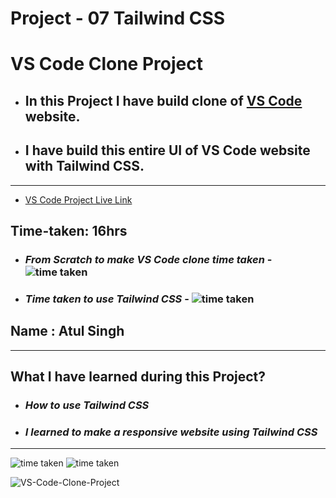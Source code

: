 # Project - 07 Tailwind CSS

# VS Code Clone Project

- ## In this Project I have build clone of [VS Code](https://fsjs2-27th-nov-project-07-tailwind.netlify.app/) website.

- ## I have build this entire UI of VS Code website with Tailwind CSS.

---

- [VS Code Project Live Link](https://fsjs2-27th-nov-project-07-tailwind.netlify.app/)

## Time-taken: 16hrs

- ### _From Scratch to make VS Code clone time taken_ - ![time taken](https://img.shields.io/badge/3-hrs-yellowgreen)

- ### _Time taken to use Tailwind CSS_ - ![time taken](https://img.shields.io/badge/13-hrs-orange)

## Name : Atul Singh

---

## What I have learned during this Project?

- ### _How to use Tailwind CSS_

- ### _I learned to make a responsive website using Tailwind CSS_

---

![time taken](https://img.shields.io/badge/Project-07-green) ![time taken](https://img.shields.io/badge/VSCode%20Clone-Tailwind%20%26%20CSS-orange)


![VS-Code-Clone-Project](https://user-images.githubusercontent.com/112545072/210029818-5f41501e-38e1-437f-ba98-5fb6e1a4a5e9.png)
